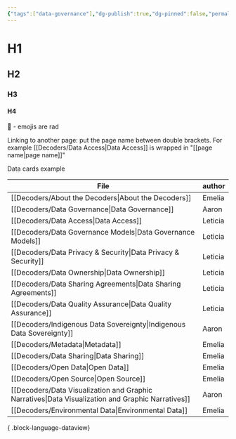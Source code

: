 ```yaml
---
{"tags":["data-governance"],"dg-publish":true,"dg-pinned":false,"permalink":"/about/","dgPassFrontmatter":true}
---
```





# H1
## H2
### H3
#### H4

 🤩 - emojis are rad

Linking to another page: put the page name between double brackets. For example [[Decoders/Data Access\|Data Access]] is wrapped in "[[page name\|page name]]" 


Data cards example

| File                                                                                                 | author  |
| ---------------------------------------------------------------------------------------------------- | ------- |
| [[Decoders/About the Decoders\|About the Decoders]]                                               | Emelia  |
| [[Decoders/Data Governance\|Data Governance]]                                                     | Aaron   |
| [[Decoders/Data Access\|Data Access]]                                                             | Leticia |
| [[Decoders/Data Governance Models\|Data Governance Models]]                                       | Leticia |
| [[Decoders/Data Privacy & Security\|Data Privacy & Security]]                                     | Leticia |
| [[Decoders/Data Ownership\|Data Ownership]]                                                       | Leticia |
| [[Decoders/Data Sharing Agreements\|Data Sharing Agreements]]                                     | Leticia |
| [[Decoders/Data Quality Assurance\|Data Quality Assurance]]                                       | Leticia |
| [[Decoders/Indigenous Data Sovereignty\|Indigenous Data Sovereignty]]                             | Aaron   |
| [[Decoders/Metadata\|Metadata]]                                                                   | Emelia  |
| [[Decoders/Data Sharing\|Data Sharing]]                                                           | Emelia  |
| [[Decoders/Open Data\|Open Data]]                                                                 | Emelia  |
| [[Decoders/Open Source\|Open Source]]                                                             | Emelia  |
| [[Decoders/Data Visualization and Graphic Narratives\|Data Visualization and Graphic Narratives]] | Aaron   |
| [[Decoders/Environmental Data\|Environmental Data]]                                               | Emelia  |

{ .block-language-dataview}